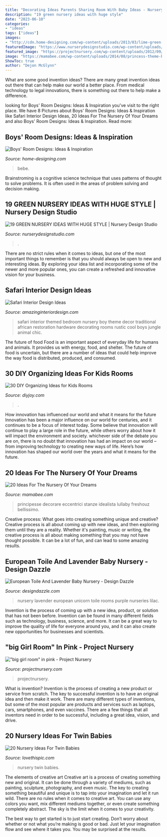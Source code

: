 ```yaml
---
title: "Decorating Ideas Parents Sharing Room With Baby Ideas - Nursery Lavender European Unicorn Toile Rooms Purple Nurseries Lilac"
description: "19 green nursery ideas with huge style"
date: "2023-06-10"
categories:
- "ideas"
tags: ["ideas"]
images:
- "http://cdn.home-designing.com/wp-content/uploads/2013/03/lime-green-and-chocolate-baby-boys-nursery.jpeg"
featuredImage: "https://www.nurserydesignstudio.com/wp-content/uploads/2020/05/GREEN-NURSERY-IDEAS-4.png"
featured_image: "https://projectnursery.com/wp-content/uploads/2012/09/IMG_8023-682x1024.jpg"
image: "https://mamabee.com/wp-content/uploads/2014/08/princess-theme-baby-nursery.jpg"
ShowToc: true
author: "Dejon McGlynn"
---
```



What are some good invention ideas?
There are many great invention ideas out there that can help make our world a better place. From medical technology to legal innovations, there is something out there to help make a difference.

	

		
looking for Boys&#039; Room Designs: Ideas &amp; Inspiration you've visit to the right place. We have 8 Pictures about Boys&#039; Room Designs: Ideas &amp; Inspiration like Safari Interior Design Ideas, 20 Ideas For The Nursery Of Your Dreams and also Boys&#039; Room Designs: Ideas &amp; Inspiration. Read more:
		
    
## Boys&#039; Room Designs: Ideas &amp; Inspiration

<img loading=lazy src="http://cdn.home-designing.com/wp-content/uploads/2013/03/lime-green-and-chocolate-baby-boys-nursery.jpeg" onerror="this.onerror=null;this.src='https://tse2.mm.bing.net/th?id=OIP.AUG_gWwB63ZGwntNHYTu_QHaE7&amp;pid=15.1';" alt="Boys&#039; Room Designs: Ideas &amp; Inspiration">

_Source: home-designing.com_

>bebe. 

	

Brainstroming is a cognitive science technique that uses patterns of thought to solve problems. It is often used in the areas of problem solving and decision making.

    
## 19 GREEN NURSERY IDEAS WITH HUGE STYLE | Nursery Design Studio

<img loading=lazy src="https://www.nurserydesignstudio.com/wp-content/uploads/2020/05/GREEN-NURSERY-IDEAS-4.png" onerror="this.onerror=null;this.src='https://tse1.mm.bing.net/th?id=OIP.HH6MtJZgw_VbpJZ41SaSpwHaLH&amp;pid=15.1';" alt="19 GREEN NURSERY IDEAS WITH HUGE STYLE | Nursery Design Studio">

_Source: nurserydesignstudio.com_

>. 

	

There are no strict rules when it comes to ideas, but one of the most important things to remember is that you should always be open to new and interesting ideas. By exploring your idea list and incorporating some of the newer and more popular ones, you can create a refreshed and innovative vision for your business.

    
## Safari Interior Design Ideas

<img loading=lazy src="http://www.amazinginteriordesign.com/wp-content/uploads/2013/05/Traditional-Safari-Themed-Baby-Room.jpeg" onerror="this.onerror=null;this.src='https://tse2.mm.bing.net/th?id=OIP.NfG71IYo1d6asLgRpCl-fgHaEi&amp;pid=15.1';" alt="Safari Interior Design Ideas">

_Source: amazinginteriordesign.com_

>safari interior themed bedroom nursery boy theme decor traditional african restoration hardware decorating rooms rustic cool boys jungle animal chic. 

	

The future of food
Food is an important aspect of everyday life for humans and animals. It provides us with energy, food, and shelter. The future of food is uncertain, but there are a number of ideas that could help improve the way food is distributed, produced, and consumed.

    
## 30 DIY Organizing Ideas For Kids Rooms

<img loading=lazy src="https://diyjoy.com/wp-content/uploads/2017/01/Beds-With-Storage.jpg" onerror="this.onerror=null;this.src='https://tse3.mm.bing.net/th?id=OIP.il_euIj0-f9ND8iWzEEEsAHaJ3&amp;pid=15.1';" alt="30 DIY Organizing Ideas for Kids Rooms">

_Source: diyjoy.com_

>. 

	

How innovation has influenced our world and what it means for the future
Innovation has been a major influence on our world for centuries, and it continues to be a focus of interest today. Some believe that innovation will continue to play a large role in the future, while others worry about how it will impact the environment and society. whichever side of the debate you are on, there is no doubt that innovation has had an impact on our world – from improving technology to creating new ways of life. Here’s how innovation has shaped our world over the years and what it means for the future.

    
## 20 Ideas For The Nursery Of Your Dreams

<img loading=lazy src="https://mamabee.com/wp-content/uploads/2014/08/princess-theme-baby-nursery.jpg" onerror="this.onerror=null;this.src='https://tse4.mm.bing.net/th?id=OIP.398yP2pAioe5QUCJps79eAHaFk&amp;pid=15.1';" alt="20 Ideas For The Nursery Of Your Dreams">

_Source: mamabee.com_

>principesse decorare eccentrici stanze idealista lullaby freshouz bellissimo. 

	

Creative process: What goes into creating something unique and creative?
Creative process is all about coming up with new ideas, and then exploring them until they are a reality. Whether it's painting, music or writing, the creative process is all about making something that you may not have thought possible. It can be a lot of fun, and can lead to some amazing results.

    
## European Toile And Lavender Baby Nursery - Design Dazzle

<img loading=lazy src="http://2.bp.blogspot.com/_L-deInbQA9c/SwRDSaqe4jI/AAAAAAAAE54/VJqNEqnRTfs/s1600/IMG_7525.jpg" onerror="this.onerror=null;this.src='https://tse3.mm.bing.net/th?id=OIP.KV4_3wrr00oVJ5ZpUy7qswHaLH&amp;pid=15.1';" alt="European Toile And Lavender Baby Nursery - Design Dazzle">

_Source: designdazzle.com_

>nursery lavender european unicorn toile rooms purple nurseries lilac. 

	

Invention is the process of coming up with a new idea, product, or solution that has not been before. Invention can be found in many different fields such as technology, business, science, and more. It can be a great way to improve the quality of life for everyone around you, and it can also create new opportunities for businesses and scientists.

    
## &quot;big Girl Room&quot; In Pink - Project Nursery

<img loading=lazy src="https://projectnursery.com/wp-content/uploads/2012/09/IMG_8023-682x1024.jpg" onerror="this.onerror=null;this.src='https://tse3.mm.bing.net/th?id=OIP.B7vpTuAd_QjbMszPr0iP6gHaLH&amp;pid=15.1';" alt="&quot;big girl room&quot; in pink - Project Nursery">

_Source: projectnursery.com_

>projectnursery. 

	

What is invention?
Invention is the process of creating a new product or service from scratch. The key to successful invention is to have an original idea and then make it work. There are many different types of inventions, but some of the most popular are products and services such as laptops, cars, smartphones, and even vaccines. 
There are a few things that all inventors need in order to be successful, including a great idea, vision, and drive.

    
## 20 Nursery Ideas For Twin Babies

<img loading=lazy src="http://www.lovethispic.com/uploaded_images/blogs/36-1423848363-2-3.jpg" onerror="this.onerror=null;this.src='https://tse2.mm.bing.net/th?id=OIP.-f6ML_8N8M3R-asBE2R1jQHaKI&amp;pid=15.1';" alt="20 Nursery Ideas For Twin Babies">

_Source: lovethispic.com_

>nursery twin babies. 

	

The elements of creative art
Creative art is a process of creating something new and original. It can be done through a variety of mediums, such as painting, sculpture, photography, and even music. The key to creating something beautiful and unique is to tap into your imagination and let it run wild.
There are no rules when it comes to creative art. You can use any colors you want, mix different mediums together, or even create something completely abstract. The sky is the limit when it comes to your creativity.

The best way to get started is to just start creating. Don’t worry about whether or not what you’re making is good or bad. Just let your imagination flow and see where it takes you. You may be surprised at the results.

